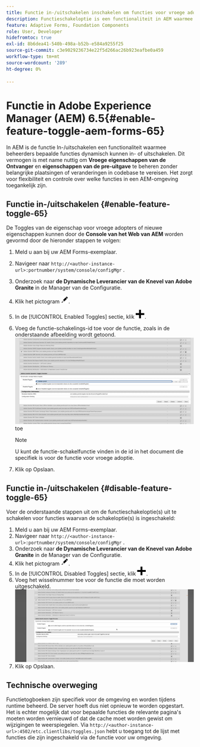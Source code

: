 ```yaml
---
title: Functie in-/uitschakelen inschakelen om functies voor vroege adoptie en pre-release te integreren
description: Functieschakeloptie is een functionaliteit in AEM waarmee beheerders nieuwe functies kunnen inschakelen in een runtimeomgeving.
feature: Adaptive Forms, Foundation Components
role: User, Developer
hidefromtoc: true
exl-id: 8b6dea41-540b-498a-b52b-e584a9255f25
source-git-commit: c3e9029236734e22f5d266ac26b923eafbe0a459
workflow-type: tm+mt
source-wordcount: '289'
ht-degree: 0%

---
```


# Functie in Adobe Experience Manager (AEM) 6.5{#enable-feature-toggle-aem-forms-65}

In AEM is de functie In-/uitschakelen een functionaliteit waarmee beheerders bepaalde functies dynamisch kunnen in- of uitschakelen. Dit vermogen is met name nuttig om **Vroege eigenschappen van de Ontvanger** en **eigenschappen van de pre-uitgave** te beheren zonder belangrijke plaatsingen of veranderingen in codebase te vereisen. Het zorgt voor flexibiliteit en controle over welke functies in een AEM-omgeving toegankelijk zijn.

## Functie in-/uitschakelen {#enable-feature-toggle-65}

De Toggles van de eigenschap voor vroege adopters of nieuwe eigenschappen kunnen door de **Console van het Web van AEM** worden gevormd door de hieronder stappen te volgen:

1. Meld u aan bij uw AEM Forms-exemplaar.
2. Navigeer naar `http://<author-instance-url>:portnumber/system/console/configMgr` .
3. Onderzoek naar **de Dynamische Leverancier van de Knevel van Adobe Granite** in de Manager van de Configuratie.
4. Klik het pictogram ![ potlood-pictogram ](assets/illustratorcc_penciltool_cur_edit_2_17.png).
5. In de [!UICONTROL Enabled Toggles] sectie, klik ![ potlood-pictogram ](assets/aem6forms_add.png).
6. Voeg de functie-schakelings-id toe voor de functie, zoals in de onderstaande afbeelding wordt getoond.
   ![ voeg knevel ](assets/add_toggle_number_forms.png) toe

   >[!NOTE]
   >
   >U kunt de functie-schakelfunctie vinden in de id in het document die specifiek is voor de functie voor vroege adoptie.

7. Klik op Opslaan.

## Functie in-/uitschakelen {#disable-feature-toggle-65}

Voer de onderstaande stappen uit om de functieschakeloptie(s) uit te schakelen voor functies waarvan de schakeloptie(s) is ingeschakeld:

1. Meld u aan bij uw AEM Forms-exemplaar.
2. Navigeer naar `http://<author-instance-url>:portnumber/system/console/configMgr` .
3. Onderzoek naar **de Dynamische Leverancier van de Knevel van Adobe Granite** in de Manager van de Configuratie.
4. Klik het pictogram ![ potlood-pictogram ](assets/illustratorcc_penciltool_cur_edit_2_17.png).
5. In de [!UICONTROL Disabled Toggles] sectie, klik ![ potlood-pictogram ](assets/aem6forms_add.png).
6. Voeg het wisselnummer toe voor de functie die moet worden uitgeschakeld.
   ![ verwijdert knevel ](assets/remove_toggle_feature_forms.png)
7. Klik op Opslaan.

## Technische overweging

Functietogboeken zijn specifiek voor de omgeving en worden tijdens runtime beheerd. De server hoeft dus niet opnieuw te worden opgestart. Het is echter mogelijk dat voor bepaalde functies de relevante pagina&#39;s moeten worden vernieuwd of dat de cache moet worden gewist om wijzigingen te weerspiegelen.
Via `http://<author-instance-url>:4502/etc.clientlibs/toggles.json` hebt u toegang tot de lijst met functies die zijn ingeschakeld via de functie voor uw omgeving.
